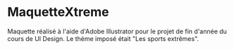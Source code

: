 # MaquetteXtreme
Maquette réalisé à l'aide d'Adobe Illustrator pour le projet de fin d'année du cours de UI Design. Le thème imposé était "Les sports extrêmes".
